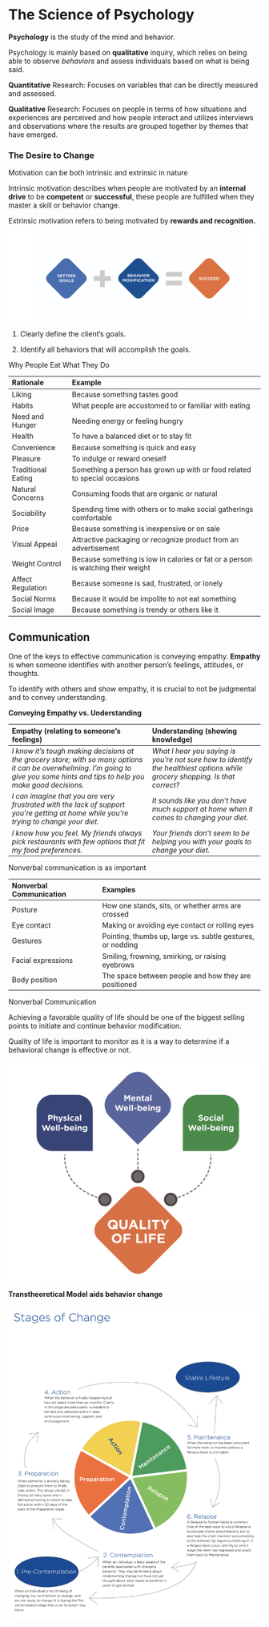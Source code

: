 # The Science of Psychology

**Psychology** is the study of the mind and behavior.

Psychology is mainly based on **qualitative** inquiry, which relies on being able to observe _behaviors_ and assess individuals based on what is being said. 



**Quantitative** Research: Focuses on variables that can be directly measured and assessed.

**Qualitative** Research: Focuses on people in terms of how situations and experiences are perceived and how people interact and utilizes interviews and observations where the results are grouped together by themes that have emerged.

### The Desire to Change

Motivation can be both intrinsic and extrinsic in nature

Intrinsic motivation describes when people are motivated by an **internal drive** to be **competent** or **successful**, these people are fulfilled when they master a skill or behavior change.

Extrinsic motivation refers to being motivated by **rewards and recognition.**

![](../.gitbook/assets/screen-shot-2021-01-17-at-9.11.09-pm.png)

1. Clearly define the client’s goals.

2. Identify all behaviors that will accomplish the goals.



Why People Eat What They Do

| **Rationale** | **Example** |
| :--- | :--- |
| Liking | Because something tastes good |
| Habits | What people are accustomed to or familiar with eating |
| Need and Hunger | Needing energy or feeling hungry |
| Health | To have a balanced diet or to stay fit |
| Convenience | Because something is quick and easy |
| Pleasure | To indulge or reward oneself |
| Traditional Eating | Something a person has grown up with or food related to special occasions |
| Natural Concerns | Consuming foods that are organic or natural |
| Sociability | Spending time with others or to make social gatherings comfortable |
| Price | Because something is inexpensive or on sale |
| Visual Appeal | Attractive packaging or recognize product from an advertisement |
| Weight Control | Because something is low in calories or fat or a person is watching their weight |
| Affect Regulation | Because someone is sad, frustrated, or lonely |
| Social Norms | Because it would be impolite to not eat something |
| Social Image | Because something is trendy or others like it |

## Communication

One of the keys to effective communication is conveying empathy. **Empathy** is when someone identifies with another person’s feelings, attitudes, or thoughts. 

To identify with others and show empathy, it is crucial to not be judgmental and to convey understanding.



**Conveying Empathy vs. Understanding**

| **Empathy \(relating to someone’s feelings\)** | **Understanding \(showing knowledge\)** |
| :--- | :--- |
| _I know it’s tough making decisions at the grocery store; with so many options it can be overwhelming. I’m going to give you some hints and tips to help you make good decisions._ | _What I hear you saying is you’re not sure how to identify the healthiest options while grocery shopping. Is that correct?_ |
| _I can imagine that you are very frustrated with the lack of support you're getting at home while you're trying to change your diet._ | _It sounds like you don’t have much support at home when it comes to changing your diet._ |
| _I know how you feel. My friends always pick restaurants with few options that fit my food preferences._  | _Your friends don’t seem to be helping you with your goals to change your diet._ |

Nonverbal communication is as important



| **Nonverbal Communication** | **Examples** |
| :--- | :--- |
| Posture | How one stands, sits, or whether arms are crossed |
| Eye contact | Making or avoiding eye contact or rolling eyes |
| Gestures | Pointing, thumbs up, large vs. subtle gestures, or nodding |
| Facial expressions | Smiling, frowning, smirking, or raising eyebrows |
| Body position | The space between people and how they are positioned |

Nonverbal Communication





Achieving a favorable quality of life should be one of the biggest selling points to initiate and continue behavior modification.

Quality of life is important to monitor as it is a way to determine if a behavioral change is effective or not.

![](../.gitbook/assets/screen-shot-2021-01-17-at-9.23.29-pm.png)

**Transtheoretical Model aids behavior change**

![](../.gitbook/assets/stagesofchange-01-final.jpg)

